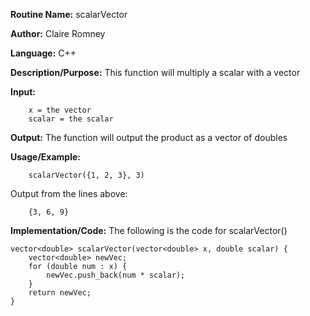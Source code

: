 **Routine Name:**       scalarVector

**Author:** Claire Romney

**Language:** C++

**Description/Purpose:** This function will multiply a scalar with a vector

**Input:** 
        
        x = the vector
        scalar = the scalar
        
        
**Output:** The function will output the product as a vector of doubles

**Usage/Example:**

        scalarVector({1, 2, 3}, 3)
       
Output from the lines above:

        {3, 6, 9}
  
**Implementation/Code:** The following is the code for scalarVector()

    vector<double> scalarVector(vector<double> x, double scalar) {
	    vector<double> newVec;
	    for (double num : x) {
		    newVec.push_back(num * scalar);
	    }
	    return newVec;
    }
